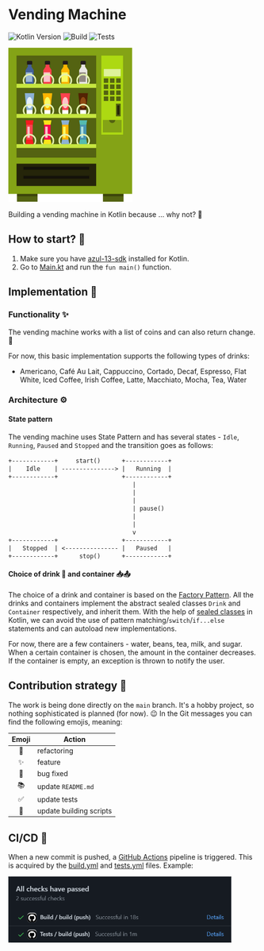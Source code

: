 # Vending Machine

![Kotlin Version](https://img.shields.io/badge/Kotlin-1.8.20-green.svg)
![Build](https://github.com/velizartodorov/VendingMachine/actions/workflows/build.yml/badge.svg)
![Tests](https://github.com/velizartodorov/VendingMachine/actions/workflows/tests.yml/badge.svg)

<img src="assets/vending_machine.png" width="250" alt="">

Building a vending machine in Kotlin because ... why not? 🙂

## How to start? 🤔

1. Make sure you have [azul-13-sdk](https://www.azul.com/downloads/?package=jdk) installed for
   Kotlin.
2. Go to [Main.kt](src/main/kotlin/Main.kt) and run the `fun main()` function.

## Implementation 🔧

### Functionality ✨

The vending machine works with a list of coins and can also return change. 🧙‍

For now, this basic implementation supports the following types of drinks:

* Americano, Café Au Lait, Cappuccino, Cortado, Decaf, Espresso, Flat White, Iced Coffee, Irish
  Coffee, Latte, Macchiato, Mocha, Tea, Water

### Architecture ⚙️

#### State pattern

The vending machine uses State Pattern and has several states - `Idle`, `Running`, `Paused`
and `Stopped` and the transition goes as follows:

```text
+------------+     start()      +------------+
|    Idle    | ---------------> |   Running  |
+------------+                  +------------+
                                   |
                                   |
                                   |
                                   | pause()
                                   |
                                   |
                                   v
+------------+                  +------------+
|   Stopped  | <--------------- |   Paused   |
+------------+      stop()      +------------+
```

#### Choice of drink 🍶 and container 📥📤

The choice of a drink and container is based on
the [Factory Pattern](https://en.wikipedia.org/wiki/Factory_(object-oriented_programming)). All the
drinks and containers implement the abstract sealed classes `Drink` and `Container` respectively,
and inherit them. With the help of [sealed classes](https://kotlinlang.org/docs/sealed-classes.html)
in Kotlin, we can avoid the use of pattern matching/`switch`/`if...else` statements and can autoload
new implementations.

For now, there are a few containers - water, beans, tea, milk, and sugar. When a certain container
is chosen, the amount in the container decreases. If the container is empty, an exception is thrown
to notify the user.

## Contribution strategy 🌿

The work is being done directly on the `main` branch. It's a hobby project, so nothing sophisticated
is planned (for now). 😉 In the Git messages you can find the following emojis, meaning:

| Emoji | Action                  |
|:-----:|-------------------------|
|  🔨   | refactoring             |
|  ✨   | feature                 |
|  🐛   | bug fixed               |
|  📚   | update `README.md`      |
|  ✅   | update tests            |
|  🚀   | update building scripts |

## CI/CD 🚀

When a new commit is pushed, a [GitHub Actions](https://github.com/features/actions) pipeline is
triggered. This is acquired by the [build.yml](.github/workflows/build.yml)
and [tests.yml](.github/workflows/tests.yml) files. Example:

<img src="assets/github_actions.png" width="450" alt="">
